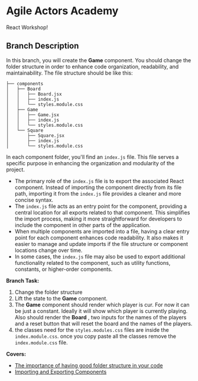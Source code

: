 # Agile Actors Academy

React Workshop!

## Branch Description

In this branch, you will create the **Game** component. You should change the folder structure in order to enhance code organization, readability, and maintainability.
The file structure should be like this:

```
├── components
│   ├── Board
│   │   ├── Board.jsx
│   │   ├── index.js
│   │   └── styles.module.css
│   ├── Game
│   │   ├── Game.jsx
│   │   ├── index.js
│   │   └── styles.module.css
│   └── Square
│       ├── Square.jsx
│       ├── index.js
│       └── styles.module.css
```

In each component folder, you'll find an `index.js` file. This file serves a specific purpose in enhancing the organization and modularity of the project.

- The primary role of the `index.js` file is to export the associated React component. Instead of importing the component directly from its file path, importing it from the `index.js` file provides a cleaner and more concise syntax.
- The `index.js` file acts as an entry point for the component, providing a central location for all exports related to that component. This simplifies the import process, making it more straightforward for developers to include the component in other parts of the application.
- When multiple components are imported into a file, having a clear entry point for each component enhances code readability. It also makes it easier to manage and update imports if the file structure or component locations change over time.
- In some cases, the `index.js` file may also be used to export additional functionality related to the component, such as utility functions, constants, or higher-order components.

**Branch Task:**

1. Change the folder structure
2. Lift the state to the **Game** component.
3. The **Game** component should render which player is cur. For now it can be just a constant. Ideally it will show which player is currently playing. Also should render the **Board** , two inputs for the names of the players and a reset button that will reset the board and the names of the players.
4. the classes need for the `styles.modules.css` files are inside the `index.module.css`. once you copy paste all the classes remove the `index.module.css` file.

**Covers:**

- [The importance of having good folder structure in your code](https://dev.to/thatsoftwaredude/the-importance-of-having-good-folder-structure-in-your-code-34mf)
- [Importing and Exporting Components](https://react.dev/learn/importing-and-exporting-components)
